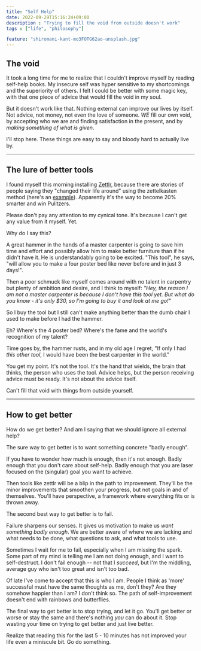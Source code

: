 ```yaml
---
title: "Self Help"
date: 2022-09-29T15:16:24+09:00
description : "Trying to fill the void from outside doesn't work" 
tags : ["life", "philosophy"]

feature: "shiromani-kant-mo3FOTG62ao-unsplash.jpg"
---
```


## The void 
It took a long time for me to realize that I couldn't improve myself by
reading self-help books. My insecure self was hyper sensitive to my
shortcomings and the superiority of others. I felt I could be better with
some magic key, with that one piece of advice that would fill the void in
my soul.

But it doesn't work like that. Nothing external can improve our lives by
itself. Not advice, not money, not even the love of someone. _WE_ fill our
own void, by accepting who we are and finding satisfaction in the present,
and by _making something of what is given_.

I'll stop here. These things are easy to say and bloody hard to
actually live by.

--- 

## The lure of better tools 

I found myself this morning installing
[Zettlr](https://www.zettlr.com/#), because there are stories of people
saying they "changed their life around" using the zettelkasten method
(here's an
[example](https://www.bryanlee.net/blog/the-life-changing-magic-of-zettelkasten)).
Apparently it's the way to become 20% smarter and win Pulitzers.

Please don't pay any attention to my cynical tone. It's because I can't
get any value from it myself. Yet. 

Why do I say this?

A great hammer in the hands of a master carpenter is going to save him
time and effort and possibly allow him to make better furniture than if he
didn't have it. He is understandably going to be excited. "This tool", he
says, "will allow you to make a four poster bed like never before and in
just 3 days!".

Then a poor schmuck like myself  comes around with no talent in carpentry
but plenty of ambition and desire, and I think to myself: _"Hey, the
reason I am not a master carpenter is because I don't have this tool yet.
But what do you know - it's only $30, so I'm going to buy it and look at
me go!"_

So I buy the tool but I still can't make anything better than the dumb
chair I used to make before  I had the hammer. 

Eh? Where's the 4 poster bed? Where's the fame and the world's 
recognition of my talent? 

Time goes by, the hammer rusts, and in my old age I regret, "If only I had
_this other tool_, I would have been the best carpenter in the world."

You get my point. It's not the tool. It's the hand that wields, the brain
that thinks, the person who uses the tool. Advice helps, but the person
receiving advice must be ready. It's not about the advice itself.

Can't fill that void with things from outside yourself.

--- 

## How to get better 

How do we get better? And am I saying that we should
ignore all external help? 


The sure way to get better is to want something concrete "badly
enough".

If you have to wonder how much is enough, then it's not enough. Badly
enough that you don't care about self-help. Badly enough that you are
laser focused on the (singular) goal you want to achieve.

Then tools like zettlr will be a blip in the path to improvement. They'll
be the minor improvements that smoothen your progress, but not goals in
and of themselves. You'll have perspective, a framework where everything
fits or is thrown away.

The second best way to get better is to fail. 

Failure sharpens our senses. It gives us motivation to
make us _want something badly enough_. We are better aware of where we are
lacking and what needs to be done, what questions to ask, and what tools
to use.

Sometimes I wait for me to fail, especially when I am missing the spark.
Some part of my mind is telling me I am not doing enough, and I want to
self-destruct. I don't fail enough -- not that I _succeed_, but I'm the
middling, average guy who isn't too great and isn't too bad. 

Of late I've come to accept that this is who I am. People I think as
'more' successful must have the same thoughts as me, don't they? Are they
somehow happier than I am? I don't think so. The path of self-improvement
doesn't end with rainbows and butterflies. 

The final way to get better is to stop trying, and let it go. You'll get
better or worse or stay the same and there's nothing _you_ can do about
it. Stop wasting your time on trying to get better and just live better.


Realize that reading this for the last 5 - 10 minutes has not improved
your life even a miniscule bit. Go do something.
